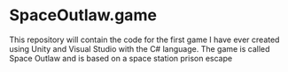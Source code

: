 # SpaceOutlaw.game
This repository will contain the code for the first game I have ever created using Unity and Visual Studio with the C# language. The game is called Space Outlaw and is based on a space station prison escape

